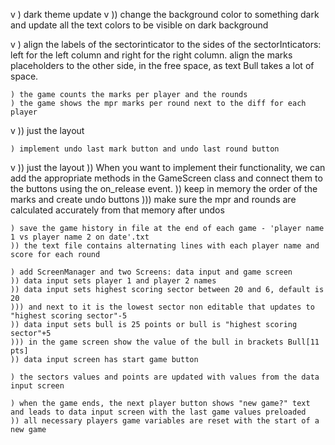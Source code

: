 v   ) dark theme update
v   )) change the background color to something dark and update all the text colors to be visible on dark background

v   ) align the labels of the sectorinticator to the sides of the sectorInticators: left for the left column and right for the right column. align the marks placeholders to the other side, in the free space, as text Bull takes a lot of space.

    ) the game counts the marks per player and the rounds
    ) the game shows the mpr marks per round next to the diff for each player 
v   )) just the layout

    ) implement undo last mark button and undo last round button
v   )) just the layout
    )) When you want to implement their functionality, we can add the appropriate methods in the GameScreen class and connect them to the buttons using the on_release event.
    )) keep in memory the order of the marks and create undo buttons
    ))) make sure the mpr and rounds are calculated accurately from that memory after undos

    ) save the game history in file at the end of each game - 'player name 1 vs player name 2 on date'.txt
    )) the text file contains alternating lines with each player name and score for each round

    ) add ScreenManager and two Screens: data input and game screen
    )) data input sets player 1 and player 2 names
    )) data input sets highest scoring sector between 20 and 6, default is 20
    ))) and next to it is the lowest sector non editable that updates to "highest scoring sector"-5
    )) data input sets bull is 25 points or bull is "highest scoring sector"+5
    ))) in the game screen show the value of the bull in brackets Bull[11 pts]
    )) data input screen has start game button

    ) the sectors values and points are updated with values from the data input screen

    ) when the game ends, the next player button shows "new game?" text and leads to data input screen with the last game values preloaded
    )) all necessary players game variables are reset with the start of a new game

